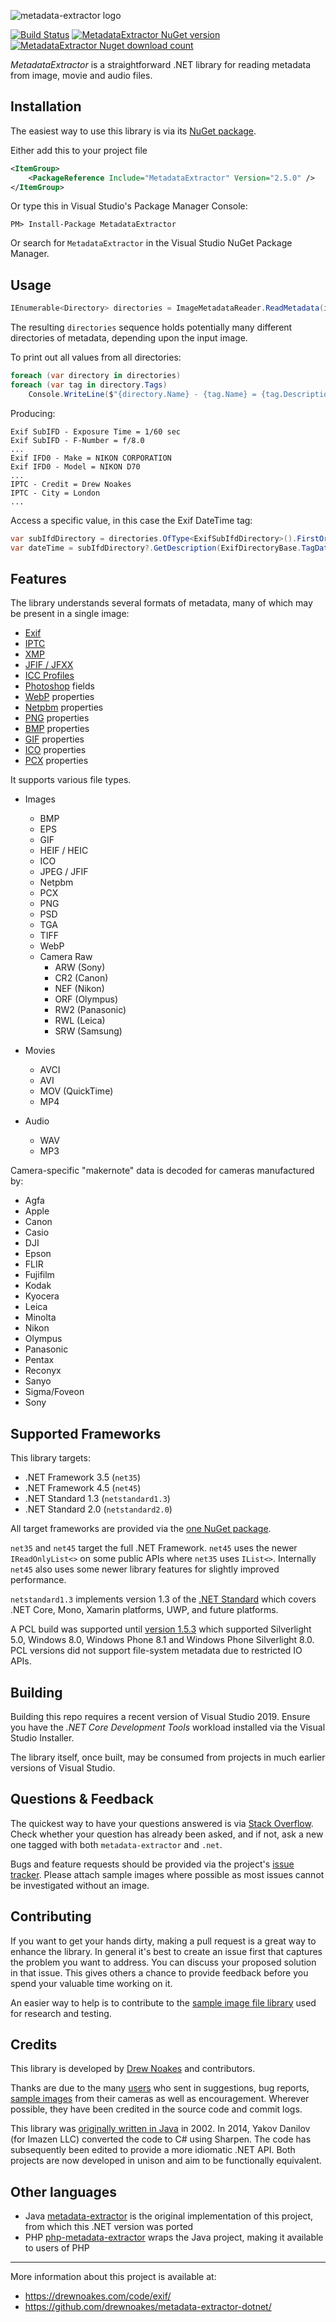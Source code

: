 ![metadata-extractor logo](https://cdn.rawgit.com/drewnoakes/metadata-extractor/master/Resources/metadata-extractor-logo.svg)

[![Build Status](https://dev.azure.com/metadata-extractor/metadata-extractor-dotnet/_apis/build/status/drewnoakes.metadata-extractor-dotnet?branchName=master)](https://dev.azure.com/metadata-extractor/metadata-extractor-dotnet/_build/latest?definitionId=1&branchName=master)
[![MetadataExtractor NuGet version](https://img.shields.io/nuget/v/MetadataExtractor)](https://www.nuget.org/packages/MetadataExtractor/)
[![MetadataExtractor Nuget download count](https://img.shields.io/nuget/dt/MetadataExtractor)](https://www.nuget.org/packages/MetadataExtractor/)

_MetadataExtractor_ is a straightforward .NET library for reading metadata from image, movie and audio files.

## Installation

The easiest way to use this library is via its [NuGet package](https://www.nuget.org/packages/MetadataExtractor/).

Either add this to your project file

```xml
<ItemGroup>
    <PackageReference Include="MetadataExtractor" Version="2.5.0" />
</ItemGroup>
```

Or type this in Visual Studio's Package Manager Console:

```
PM> Install-Package MetadataExtractor
```

Or search for `MetadataExtractor` in the Visual Studio NuGet Package Manager.

## Usage

```csharp
IEnumerable<Directory> directories = ImageMetadataReader.ReadMetadata(imagePath);
```

The resulting `directories` sequence holds potentially many different directories of metadata, depending upon the input image.

To print out all values from all directories:

```csharp
foreach (var directory in directories)
foreach (var tag in directory.Tags)
    Console.WriteLine($"{directory.Name} - {tag.Name} = {tag.Description}");
```

Producing:

```text
Exif SubIFD - Exposure Time = 1/60 sec
Exif SubIFD - F-Number = f/8.0
...
Exif IFD0 - Make = NIKON CORPORATION
Exif IFD0 - Model = NIKON D70
...
IPTC - Credit = Drew Noakes
IPTC - City = London
...
```

Access a specific value, in this case the Exif DateTime tag:

```csharp
var subIfdDirectory = directories.OfType<ExifSubIfdDirectory>().FirstOrDefault();
var dateTime = subIfdDirectory?.GetDescription(ExifDirectoryBase.TagDateTime);
```

## Features

The library understands several formats of metadata, many of which may be present in a single image:

* [Exif](http://en.wikipedia.org/wiki/Exchangeable_image_file_format)
* [IPTC](http://en.wikipedia.org/wiki/IPTC)
* [XMP](http://en.wikipedia.org/wiki/Extensible_Metadata_Platform)
* [JFIF / JFXX](http://en.wikipedia.org/wiki/JPEG_File_Interchange_Format)
* [ICC Profiles](http://en.wikipedia.org/wiki/ICC_profile)
* [Photoshop](http://en.wikipedia.org/wiki/Photoshop) fields
* [WebP](http://en.wikipedia.org/wiki/WebP) properties
* [Netpbm](https://en.wikipedia.org/wiki/Netpbm_format) properties
* [PNG](http://en.wikipedia.org/wiki/Portable_Network_Graphics) properties
* [BMP](http://en.wikipedia.org/wiki/BMP_file_format) properties
* [GIF](http://en.wikipedia.org/wiki/Graphics_Interchange_Format) properties
* [ICO](https://en.wikipedia.org/wiki/ICO_(file_format)) properties
* [PCX](http://en.wikipedia.org/wiki/PCX) properties

It supports various file types.

* Images
  * BMP
  * EPS
  * GIF
  * HEIF / HEIC
  * ICO
  * JPEG / JFIF
  * Netpbm
  * PCX
  * PNG
  * PSD
  * TGA
  * TIFF
  * WebP
  * Camera Raw
    * ARW (Sony)
    * CR2 (Canon)
    * NEF (Nikon)
    * ORF (Olympus)
    * RW2 (Panasonic)
    * RWL (Leica)
    * SRW (Samsung)

* Movies
  * AVCI
  * AVI
  * MOV (QuickTime)
  * MP4

* Audio
  * WAV
  * MP3

Camera-specific "makernote" data is decoded for cameras manufactured by:

* Agfa
* Apple
* Canon
* Casio
* DJI
* Epson
* FLIR
* Fujifilm
* Kodak
* Kyocera
* Leica
* Minolta
* Nikon
* Olympus
* Panasonic
* Pentax
* Reconyx
* Sanyo
* Sigma/Foveon
* Sony

## Supported Frameworks

This library targets:

- .NET Framework 3.5 (`net35`)
- .NET Framework 4.5 (`net45`)
- .NET Standard 1.3 (`netstandard1.3`)
- .NET Standard 2.0 (`netstandard2.0`)

All target frameworks are provided via the [one NuGet package](https://www.nuget.org/packages/MetadataExtractor).

`net35` and `net45` target the full .NET Framework. `net45` uses the newer `IReadOnlyList<>` on some public APIs where `net35` uses `IList<>`. Internally `net45` also uses some newer library features for slightly improved performance.

`netstandard1.3` implements version 1.3 of the [.NET Standard](https://docs.microsoft.com/en-us/dotnet/articles/standard/library) which covers .NET Core, Mono, Xamarin platforms, UWP, and future platforms. 

A PCL build was supported until [version 1.5.3](https://www.nuget.org/packages/MetadataExtractor/1.5.3) which supported Silverlight 5.0, Windows 8.0, Windows Phone 8.1 and Windows Phone Silverlight 8.0. PCL versions did not support file-system metadata due to restricted IO APIs.

## Building

Building this repo requires a recent version of Visual Studio 2019. Ensure you have the _.NET Core Development Tools_ workload installed via the Visual Studio Installer.

The library itself, once built, may be consumed from projects in much earlier versions of Visual Studio.

## Questions & Feedback

The quickest way to have your questions answered is via [Stack Overflow](http://stackoverflow.com/questions/tagged/metadata-extractor).
Check whether your question has already been asked, and if not, ask a new one tagged with both `metadata-extractor` and `.net`.

Bugs and feature requests should be provided via the project's [issue tracker](https://github.com/drewnoakes/metadata-extractor-dotnet/issues).
Please attach sample images where possible as most issues cannot be investigated without an image.

## Contributing

If you want to get your hands dirty, making a pull request is a great way to enhance the library.
In general it's best to create an issue first that captures the problem you want to address.
You can discuss your proposed solution in that issue.
This gives others a chance to provide feedback before you spend your valuable time working on it.

An easier way to help is to contribute to the [sample image file library](https://github.com/drewnoakes/metadata-extractor-images/wiki) used for research and testing.

## Credits

This library is developed by [Drew Noakes](https://drewnoakes.com/code/exif/) and contributors.

Thanks are due to the many [users](https://github.com/drewnoakes/metadata-extractor/wiki/UsedBy) who sent in suggestions, bug reports,
[sample images](https://github.com/drewnoakes/metadata-extractor-images/wiki) from their cameras as well as encouragement.
Wherever possible, they have been credited in the source code and commit logs.

This library was [originally written in Java](https://github.com/drewnoakes/metadata-extractor/) in 2002.
In 2014, Yakov Danilov (for Imazen LLC) converted the code to C# using Sharpen.
The code has subsequently been edited to provide a more idiomatic .NET API.
Both projects are now developed in unison and aim to be functionally equivalent.

## Other languages

- Java  [metadata-extractor](https://github.com/drewnoakes/metadata-extractor) is the original implementation of this project, from which this .NET version was ported
- PHP [php-metadata-extractor](https://github.com/gomoob/php-metadata-extractor) wraps the Java project, making it available to users of PHP

---

More information about this project is available at:

* https://drewnoakes.com/code/exif/
* https://github.com/drewnoakes/metadata-extractor-dotnet/

